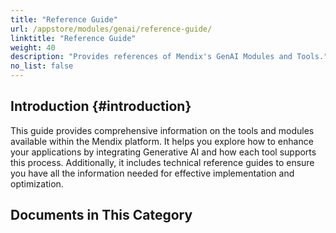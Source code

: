 ```yaml
---
title: "Reference Guide"
url: /appstore/modules/genai/reference-guide/
linktitle: "Reference Guide"
weight: 40
description: "Provides references of Mendix's GenAI Modules and Tools."
no_list: false
---
```


## Introduction {#introduction}

This guide provides comprehensive information on the tools and modules available within the Mendix platform. It helps you explore how to enhance your applications by integrating Generative AI and how each tool supports this process. Additionally, it includes technical reference guides to ensure you have all the information needed for effective implementation and optimization.

## Documents in This Category
